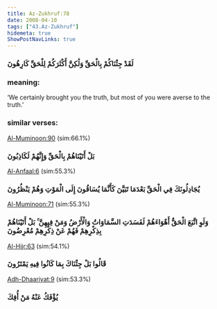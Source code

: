 ```yaml
---
title: Az-Zukhruf:78
date: 2008-04-10
tags: ["43.Az-Zukhruf"]
hidemeta: true 
ShowPostNavLinks: true 
---
```

### لَقَدْ جِئْنَاكُمْ بِالْحَقِّ وَلَٰكِنَّ أَكْثَرَكُمْ لِلْحَقِّ كَارِهُونَ
### meaning: 
‘We certainly brought you the truth, but most of you were averse to the truth.’
### similar verses: 

[Al-Muminoon:90](/23/90) (sim:66.1%)

### بَلْ أَتَيْنَاهُمْ بِالْحَقِّ وَإِنَّهُمْ لَكَاذِبُونَ

[Al-Anfaal:6](/8/6) (sim:55.3%)

### يُجَادِلُونَكَ فِي الْحَقِّ بَعْدَمَا تَبَيَّنَ كَأَنَّمَا يُسَاقُونَ إِلَى الْمَوْتِ وَهُمْ يَنْظُرُونَ

[Al-Muminoon:71](/23/71) (sim:55.3%)

### وَلَوِ اتَّبَعَ الْحَقُّ أَهْوَاءَهُمْ لَفَسَدَتِ السَّمَاوَاتُ وَالْأَرْضُ وَمَنْ فِيهِنَّ ۚ بَلْ أَتَيْنَاهُمْ بِذِكْرِهِمْ فَهُمْ عَنْ ذِكْرِهِمْ مُعْرِضُونَ

[Al-Hijr:63](/15/63) (sim:54.1%)

### قَالُوا بَلْ جِئْنَاكَ بِمَا كَانُوا فِيهِ يَمْتَرُونَ

[Adh-Dhaariyat:9](/51/9) (sim:53.3%)

### يُؤْفَكُ عَنْهُ مَنْ أُفِكَ
